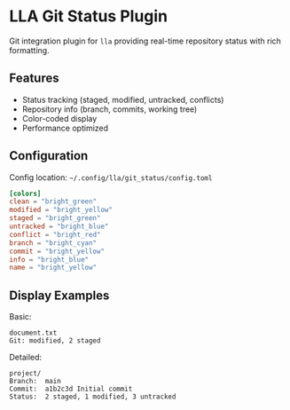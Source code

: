 # LLA Git Status Plugin

Git integration plugin for `lla` providing real-time repository status with rich formatting.

## Features

- Status tracking (staged, modified, untracked, conflicts)
- Repository info (branch, commits, working tree)
- Color-coded display
- Performance optimized

## Configuration

Config location: `~/.config/lla/git_status/config.toml`

```toml
[colors]
clean = "bright_green"
modified = "bright_yellow"
staged = "bright_green"
untracked = "bright_blue"
conflict = "bright_red"
branch = "bright_cyan"
commit = "bright_yellow"
info = "bright_blue"
name = "bright_yellow"
```

## Display Examples

Basic:

```
document.txt
Git: modified, 2 staged
```

Detailed:

```
project/
Branch:  main
Commit:  a1b2c3d Initial commit
Status:  2 staged, 1 modified, 3 untracked
```
